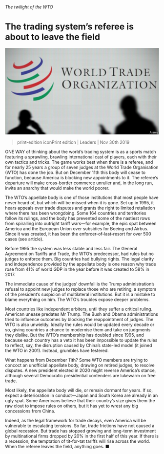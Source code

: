 ###### The twilight of the WTO

# The trading system’s referee is about to leave the field 

![image](images/20191130_ldp501.jpg) 

> print-edition iconPrint edition | Leaders | Nov 30th 2019 

ONE WAY of thinking about the world’s trading system is as a sports match featuring a sprawling, brawling international cast of players, each with their own tactics and tricks. The game works best when there is a referee, and for nearly 25 years a group of seven judges at the World Trade Organisation (WTO) has done the job. But on December 11th this body will cease to function, because America is blocking new appointments to it. The referee’s departure will make cross-border commerce unrulier and, in the long run, invite an anarchy that would make the world poorer. 

The WTO’s appellate body is one of those institutions that most people have never heard of, but which will be missed when it is gone. Set up in 1995, it hears appeals over trade disputes and grants the right to limited retaliation where there has been wrongdoing. Some 164 countries and territories follow its rulings, and the body has prevented some of the nastiest rows from spiralling into outright tariff wars—for example, the epic spat between America and the European Union over subsidies for Boeing and Airbus. Since it was created, it has been the enforcer-of-last-resort for over 500 cases (see article). 

Before 1995 the system was less stable and less fair. The General Agreement on Tariffs and Trade, the WTO’s predecessor, had rules but no judges to enforce them. Big countries had bullying rights. The legal clarity and independence provided by the appellate body is one reason why trade rose from 41% of world GDP in the year before it was created to 58% in 2017. 

The immediate cause of the judges’ downfall is the Trump administration’s refusal to appoint new judges to replace those who are retiring, a symptom of the president’s suspicion of multilateral institutions. But it is a mistake to blame everything on him. The WTO’s troubles expose deeper problems. 

Most countries like independent arbiters, until they suffer a critical ruling. American unease predates Mr Trump. The Bush and Obama administrations tried to influence outcomes by blocking the reappointment of judges. The WTO is also unwieldy. Ideally the rules would be updated every decade or so, giving countries a chance to modernise them and take on judgments they dislike. But the WTO’s membership has doubled since 1995, and because each country has a veto it has been impossible to update the rules to reflect, say, the disruption caused by China’s state-led model (it joined the WTO in 2001). Instead, grumbles have festered. 

What happens from December 11th? Some WTO members are trying to concoct an unofficial appellate body, drawing on retired judges, to resolve disputes. A new president elected in 2020 might reverse America’s stance, although several Democratic presidential contenders are lukewarm on free trade. 

Most likely, the appellate body will die, or remain dormant for years. If so, expect a deterioration in conduct—Japan and South Korea are already in an ugly spat. Some Americans believe that their country’s size gives them the raw clout to impose rules on others, but it has yet to wrest any big concessions from China. 

Indeed, as the legal framework for trade decays, even America will be vulnerable to escalating tensions. So far, trade frictions have not caused a global recession. But trade has stopped growing and long-term investment by multinational firms dropped by 20% in the first half of this year. If there is a recession, the temptation of tit-for-tat tariffs will rise across the world. When the referee leaves the field, anything goes. ■ 

